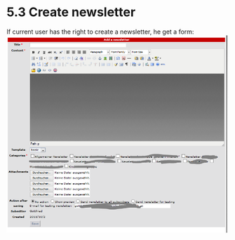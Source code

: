 # 5.3 Create newsletter

If current user has the right to create a newsletter, he get a form:
![](user_crete_newsletter1_en.PNG)